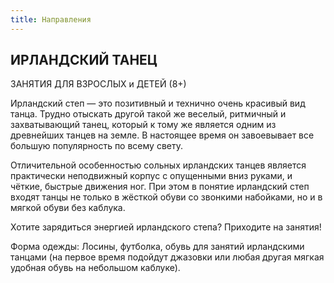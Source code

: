 ```yaml
---
title: Направления
---
```


## ИРЛАНДСКИЙ ТАНЕЦ

ЗАНЯТИЯ ДЛЯ ВЗРОСЛЫХ и ДЕТЕЙ (8+)

Ирландский степ — это позитивный и технично очень красивый вид танца. Трудно отыскать другой такой же веселый, ритмичный и захватывающий танец, который к тому же является одним из древнейших танцев на земле. В настоящее время он завоевывает все большую популярность по всему свету. 

Отличительной особенностью сольных ирландских танцев является практически неподвижный корпус с опущенными вниз руками, и чёткие, быстрые движения ног. При этом в понятие ирландский степ входят танцы не только в жёсткой обуви со звонкими набойками, но и в мягкой обуви без каблука. 

Хотите зарядиться энергией ирландского степа? Приходите на занятия!

Форма одежды: Лосины, футболка, обувь для занятий ирландскими танцами (на первое время подойдут джазовки или любая другая мягкая удобная обувь на небольшом каблуке).
 
 
